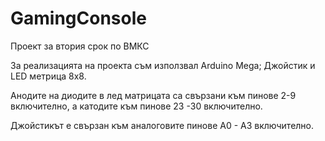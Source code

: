 # GamingConsole
Проект за втория срок по ВМКС

За реализацията на проекта съм използвал Arduino Mega; Джойстик и LED метрица 8х8.

Анодите на диодите в лед матрицата са свързани към пинове 2-9 включително, а катодите към пинове 23 -30 включително.

Джойстикът е свързан към аналоговите пинове А0 - А3 включително.


